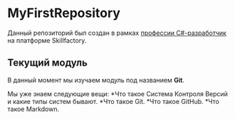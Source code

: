 # MyFirstRepository

Данный репозиторий был создан в рамках [профессии C#-разработчик](https://skillfactory.ru/csharp) на платформе Skillfactory.

## Текущий модуль
В данный момент мы изучаем модуль под названием **Git**.

Мы уже знаем следующие вещи:
*Что такое Система Контроля Версий и какие типы систем бывают.
*Что такое Git.
*Что такое GitHub.
*Что такое Markdown.
